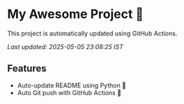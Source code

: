 # My Awesome Project 🚀

This project is automatically updated using GitHub Actions.

_Last updated: 2025-05-05 23:08:25 IST_

## Features
- Auto-update README using Python 🐍
- Auto Git push with GitHub Actions 🤖
